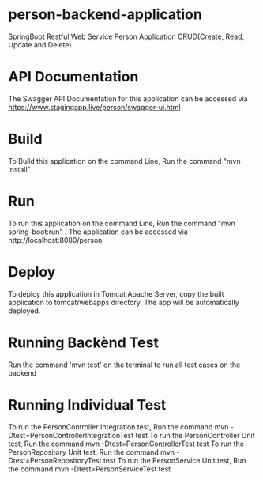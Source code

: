 # person-backend-application
SpringBoot Restful Web Service Person Application CRUD(Create, Read, Update and Delete)

# API Documentation
The Swagger API Documentation for this application can be accessed via https://www.stagingapp.live/person/swagger-ui.html

# Build
To Build this application on the command Line, Run the command "mvn install"

# Run
To run this application on the command Line, Run the command "mvn spring-boot:run" . The application can be accessed via http://localhost:8080/person

# Deploy
To deploy this application in Tomcat Apache Server, copy the built application to tomcat/webapps directory. The app will be automatically deployed.

# Running Backènd Test
Run the command 'mvn test' on the terminal to run all test cases on the backend

# Running Individual Test
To run the PersonController Integration test, Run the command mvn -Dtest=PersonControllerIntegrationTest test
To run the PersonController Unit test, Run the command mvn -Dtest=PersonControllerTest test
To run the PersonRepository Unit test, Run the command mvn -Dtest=PersonRepositoryTest test
To run the PersonService Unit test, Run the command mvn -Dtest=PersonServiceTest test


